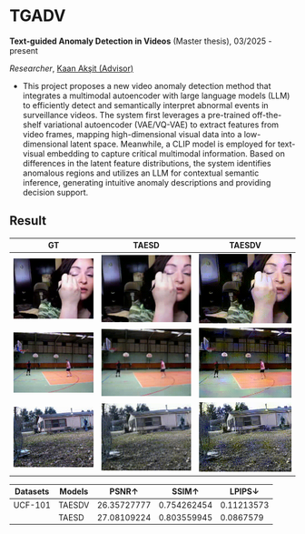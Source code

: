 # TGADV

**Text-guided Anomaly Detection in Videos** (Master thesis), 03/2025 - present

*Researcher*, [Kaan Akşit (Advisor)](https://kaanaksit.com/)

- This project proposes a new video anomaly detection method that integrates a multimodal autoencoder with large language models (LLM) to efficiently detect and semantically interpret abnormal events in surveillance videos. The system first leverages a pre-trained off-the-shelf variational autoencoder (VAE/VQ-VAE) to extract features from video frames, mapping high-dimensional visual data into a low-dimensional latent space. Meanwhile, a CLIP model is employed for text-visual embedding to capture critical multimodal information. Based on differences in the latent feature distributions, the system identifies anomalous regions and utilizes an LLM for contextual semantic inference, generating intuitive anomaly descriptions and providing decision support.



## Result

| GT                     | TAESD                     | TAESDV                     |
| ---------------------- | ------------------------- | -------------------------- |
| ![GT_1](figs/GT_1.gif) | ![GT_1](figs/TAESD_1.gif) | ![GT_1](figs/TAESDV_1.gif) |
| ![GT_2](figs/GT_2.gif) | ![GT_2](figs/TAESD_2.gif) | ![GT_2](figs/TAESDV_2.gif) |
| ![GT_3](figs/GT_3.gif) | ![GT_3](figs/TAESD_3.gif) | ![GT_3](figs/TAESDV_3.gif) |



| Datasets | Models | PSNR↑       | SSIM↑       | LPIPS↓     |
| -------- | ------ | ----------- | ----------- | ---------- |
| UCF-101  | TAESDV | 26.35727777 | 0.754262454 | 0.11213573 |
|          | TAESD  | 27.08109224 | 0.803559945 | 0.0867579  |
